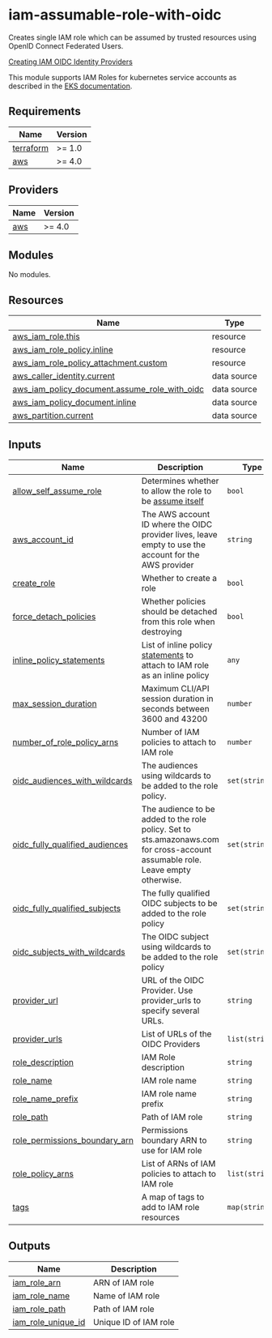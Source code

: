 # iam-assumable-role-with-oidc

Creates single IAM role which can be assumed by trusted resources using OpenID Connect Federated Users.

[Creating IAM OIDC Identity Providers](https://docs.aws.amazon.com/IAM/latest/UserGuide/id_roles_providers_create_oidc.html)

This module supports IAM Roles for kubernetes service accounts as described in the [EKS documentation](https://docs.aws.amazon.com/eks/latest/userguide/iam-roles-for-service-accounts.html).

<!-- BEGINNING OF PRE-COMMIT-TERRAFORM DOCS HOOK -->
## Requirements

| Name | Version |
|------|---------|
| <a name="requirement_terraform"></a> [terraform](#requirement\_terraform) | >= 1.0 |
| <a name="requirement_aws"></a> [aws](#requirement\_aws) | >= 4.0 |

## Providers

| Name | Version |
|------|---------|
| <a name="provider_aws"></a> [aws](#provider\_aws) | >= 4.0 |

## Modules

No modules.

## Resources

| Name | Type |
|------|------|
| [aws_iam_role.this](https://registry.terraform.io/providers/hashicorp/aws/latest/docs/resources/iam_role) | resource |
| [aws_iam_role_policy.inline](https://registry.terraform.io/providers/hashicorp/aws/latest/docs/resources/iam_role_policy) | resource |
| [aws_iam_role_policy_attachment.custom](https://registry.terraform.io/providers/hashicorp/aws/latest/docs/resources/iam_role_policy_attachment) | resource |
| [aws_caller_identity.current](https://registry.terraform.io/providers/hashicorp/aws/latest/docs/data-sources/caller_identity) | data source |
| [aws_iam_policy_document.assume_role_with_oidc](https://registry.terraform.io/providers/hashicorp/aws/latest/docs/data-sources/iam_policy_document) | data source |
| [aws_iam_policy_document.inline](https://registry.terraform.io/providers/hashicorp/aws/latest/docs/data-sources/iam_policy_document) | data source |
| [aws_partition.current](https://registry.terraform.io/providers/hashicorp/aws/latest/docs/data-sources/partition) | data source |

## Inputs

| Name | Description | Type | Default | Required |
|------|-------------|------|---------|:--------:|
| <a name="input_allow_self_assume_role"></a> [allow\_self\_assume\_role](#input\_allow\_self\_assume\_role) | Determines whether to allow the role to be [assume itself](https://aws.amazon.com/blogs/security/announcing-an-update-to-iam-role-trust-policy-behavior/) | `bool` | `false` | no |
| <a name="input_aws_account_id"></a> [aws\_account\_id](#input\_aws\_account\_id) | The AWS account ID where the OIDC provider lives, leave empty to use the account for the AWS provider | `string` | `""` | no |
| <a name="input_create_role"></a> [create\_role](#input\_create\_role) | Whether to create a role | `bool` | `false` | no |
| <a name="input_force_detach_policies"></a> [force\_detach\_policies](#input\_force\_detach\_policies) | Whether policies should be detached from this role when destroying | `bool` | `false` | no |
| <a name="input_inline_policy_statements"></a> [inline\_policy\_statements](#input\_inline\_policy\_statements) | List of inline policy [statements](https://registry.terraform.io/providers/hashicorp/aws/latest/docs/data-sources/iam_policy_document#statement) to attach to IAM role as an inline policy | `any` | `[]` | no |
| <a name="input_max_session_duration"></a> [max\_session\_duration](#input\_max\_session\_duration) | Maximum CLI/API session duration in seconds between 3600 and 43200 | `number` | `3600` | no |
| <a name="input_number_of_role_policy_arns"></a> [number\_of\_role\_policy\_arns](#input\_number\_of\_role\_policy\_arns) | Number of IAM policies to attach to IAM role | `number` | `null` | no |
| <a name="input_oidc_audiences_with_wildcards"></a> [oidc\_audiences\_with\_wildcards](#input\_oidc\_audiences\_with\_wildcards) | The audiences using wildcards to be added to the role policy. | `set(string)` | `[]` | no |
| <a name="input_oidc_fully_qualified_audiences"></a> [oidc\_fully\_qualified\_audiences](#input\_oidc\_fully\_qualified\_audiences) | The audience to be added to the role policy. Set to sts.amazonaws.com for cross-account assumable role. Leave empty otherwise. | `set(string)` | `[]` | no |
| <a name="input_oidc_fully_qualified_subjects"></a> [oidc\_fully\_qualified\_subjects](#input\_oidc\_fully\_qualified\_subjects) | The fully qualified OIDC subjects to be added to the role policy | `set(string)` | `[]` | no |
| <a name="input_oidc_subjects_with_wildcards"></a> [oidc\_subjects\_with\_wildcards](#input\_oidc\_subjects\_with\_wildcards) | The OIDC subject using wildcards to be added to the role policy | `set(string)` | `[]` | no |
| <a name="input_provider_url"></a> [provider\_url](#input\_provider\_url) | URL of the OIDC Provider. Use provider\_urls to specify several URLs. | `string` | `""` | no |
| <a name="input_provider_urls"></a> [provider\_urls](#input\_provider\_urls) | List of URLs of the OIDC Providers | `list(string)` | `[]` | no |
| <a name="input_role_description"></a> [role\_description](#input\_role\_description) | IAM Role description | `string` | `""` | no |
| <a name="input_role_name"></a> [role\_name](#input\_role\_name) | IAM role name | `string` | `null` | no |
| <a name="input_role_name_prefix"></a> [role\_name\_prefix](#input\_role\_name\_prefix) | IAM role name prefix | `string` | `null` | no |
| <a name="input_role_path"></a> [role\_path](#input\_role\_path) | Path of IAM role | `string` | `"/"` | no |
| <a name="input_role_permissions_boundary_arn"></a> [role\_permissions\_boundary\_arn](#input\_role\_permissions\_boundary\_arn) | Permissions boundary ARN to use for IAM role | `string` | `""` | no |
| <a name="input_role_policy_arns"></a> [role\_policy\_arns](#input\_role\_policy\_arns) | List of ARNs of IAM policies to attach to IAM role | `list(string)` | `[]` | no |
| <a name="input_tags"></a> [tags](#input\_tags) | A map of tags to add to IAM role resources | `map(string)` | `{}` | no |

## Outputs

| Name | Description |
|------|-------------|
| <a name="output_iam_role_arn"></a> [iam\_role\_arn](#output\_iam\_role\_arn) | ARN of IAM role |
| <a name="output_iam_role_name"></a> [iam\_role\_name](#output\_iam\_role\_name) | Name of IAM role |
| <a name="output_iam_role_path"></a> [iam\_role\_path](#output\_iam\_role\_path) | Path of IAM role |
| <a name="output_iam_role_unique_id"></a> [iam\_role\_unique\_id](#output\_iam\_role\_unique\_id) | Unique ID of IAM role |
<!-- END OF PRE-COMMIT-TERRAFORM DOCS HOOK -->
